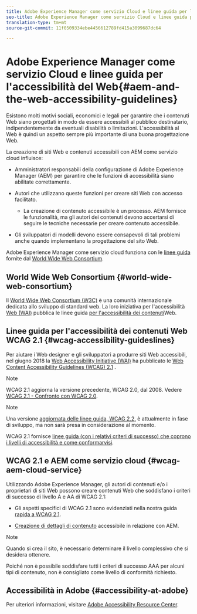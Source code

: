 ```yaml
---
title: Adobe Experience Manager come servizio Cloud e linee guida per l'accessibilità del Web
seo-title: Adobe Experience Manager come servizio Cloud e linee guida per l'accessibilità del Web
translation-type: tm+mt
source-git-commit: 11f0509334ebe4456612789fd415a3099687dc64

---
```



# Adobe Experience Manager come servizio Cloud e linee guida per l&#39;accessibilità del Web{#aem-and-the-web-accessibility-guidelines}

Esistono molti motivi sociali, economici e legali per garantire che i contenuti Web siano progettati in modo da essere accessibili al pubblico destinatario, indipendentemente da eventuali disabilità o limitazioni. L&#39;accessibilità al Web è quindi un aspetto sempre più importante di una buona progettazione Web.

La creazione di siti Web e contenuti accessibili con AEM come servizio cloud influisce:

* Amministratori responsabili della configurazione di Adobe Experience Manager (AEM) per garantire che le funzioni di accessibilità siano abilitate correttamente.

* Autori che utilizzano queste funzioni per creare siti Web con accesso facilitato.

   * La creazione di contenuto accessibile è un processo. AEM fornisce le funzionalità, ma gli autori dei contenuti devono accertarsi di seguire le tecniche necessarie per creare contenuto accessibile.

* Gli sviluppatori di modelli devono essere consapevoli di tali problemi anche quando implementano la progettazione del sito Web.

Adobe Experience Manager come servizio cloud funziona con le [linee guida](#wcag-accessibility-guideslines) fornite dal [World Wide Web Consortium](#world-wide-web-consortium).

## World Wide Web Consortium {#world-wide-web-consortium}

Il [World Wide Web Consortium (W3C)](https://www.w3.org/) è una comunità internazionale dedicata allo sviluppo di standard web. La loro iniziativa per l&#39;accessibilità [Web (WAI)](https://www.w3.org/WAI/) pubblica le linee guida [per l&#39;accessibilità dei contenuti](#wcag-accessibility-guidelines)Web.

## Linee guida per l&#39;accessibilità dei contenuti Web WCAG 2.1 {#wcag-accessibility-guideslines}

Per aiutare i Web designer e gli sviluppatori a produrre siti Web accessibili, nel giugno 2018 la [Web Accessibility Initiative (WAI)](https://www.w3.org/WAI/) ha pubblicato le [Web Content Accessibility Guidelines (WCAG) 2.1](https://www.w3.org/TR/WCAG/) .

>[!NOTE]
> 
> WCAG 2.1 aggiorna la versione precedente, WCAG 2.0, dal 2008. Vedere [WCAG 2.1 - Confronto con WCAG 2.0](https://www.w3.org/TR/WCAG21/#comparison-with-wcag-2-0).

>[!NOTE]
> 
>Una versione [aggiornata delle linee guida, WCAG 2.2,](https://www.w3.org/TR/WCAG22/) è attualmente in fase di sviluppo, ma non sarà presa in considerazione al momento.


WCAG 2.1 fornisce [linee guida (con i relativi criteri di successo) che coprono i livelli di accessibilità e come conformarvisi](https://www.w3.org/TR/WCAG/#conformance).

## WCAG 2.1 e AEM come servizio cloud {#wcag-aem-cloud-service}

Utilizzando Adobe Experience Manager, gli autori di contenuti e/o i proprietari di siti Web possono creare contenuti Web che soddisfano i criteri di successo di livello A e AA di WCAG 2.1:

* Gli aspetti specifici di WCAG 2.1 sono evidenziati nella nostra guida [rapida a WCAG 2.1](/help/onboarding/accessibility/quick-guide-wcag.md).

* [Creazione di dettagli di contenuto](/help/sites-cloud/authoring/fundamentals/accessible-content.md) accessibile in relazione con AEM.

>[!NOTE]
> 
>Quando si crea il sito, è necessario determinare il livello complessivo che si desidera ottenere.
>
>Poiché non è possibile soddisfare tutti i criteri di successo AAA per alcuni tipi di contenuto, non è consigliato come livello di conformità richiesto.

<!--
* [Configuring the Rich Text Editor for Producing Accessible Sites](/help/sites-administering/rte-accessible-content.md)
  Guidelines on how administrators can configure AEM for producing accessible content.
-->

<!--
* [Creating Accessible Adaptive Forms](/help/forms/using/creating-accessible-adaptive-forms.md)
  Adobe Experience Manager (AEM) includes a number of features and capabilities that enhance the usability of adaptive forms for users with different abilities. The solution also assists form authors in creating accessible adaptive forms.
-->

## Accessibilità in Adobe {#accessibility-at-adobe}

Per ulteriori informazioni, visitare [Adobe Accessibility Resource Center](https://www.adobe.com/accessibility/).


